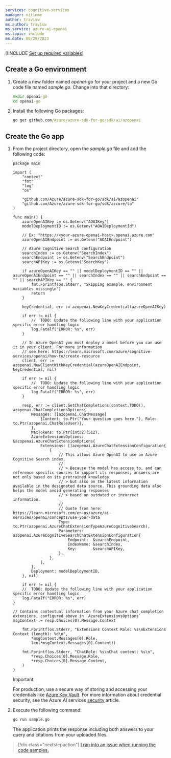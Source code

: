 ```yaml
---
services: cognitive-services
manager: nitinme
author: travisw
ms.author: travisw
ms.service: azure-ai-openai
ms.topic: include
ms.date: 08/29/2023
---
```


[!INCLUDE [Set up required variables](./use-your-data-common-variables.md)]

## Create a Go environment

1. Create a new folder named *openai-go* for your project and a new Go code file named *sample.go*. Change into that directory:

   ```cmd
   mkdir openai-go
   cd openai-go
   ```

1. Install the following Go packages:

   ```cmd
   go get github.com/Azure/azure-sdk-for-go/sdk/ai/azopenai
   ```

## Create the Go app

1. From the project directory, open the *sample.go* file and add the following code:

   ```golang
   package main

   import (
       "context"
       "fmt"
       "log"
       "os"

       "github.com/Azure/azure-sdk-for-go/sdk/ai/azopenai"
       "github.com/Azure/azure-sdk-for-go/sdk/azcore/to"
   )

   func main() {
       azureOpenAIKey := os.Getenv("AOAIKey")
       modelDeploymentID := os.Getenv("AOAIDeploymentId")

       // Ex: "https://<your-azure-openai-host>.openai.azure.com"
       azureOpenAIEndpoint := os.Getenv("AOAIEndpoint")

       // Azure Cognitive Search configuration
       searchIndex := os.Getenv("SearchIndex")
       searchEndpoint := os.Getenv("SearchEndpoint")
       searchAPIKey := os.Getenv("SearchKey")

       if azureOpenAIKey == "" || modelDeploymentID == "" || azureOpenAIEndpoint == "" || searchIndex == "" || searchEndpoint == "" || searchAPIKey == "" {
           fmt.Fprintf(os.Stderr, "Skipping example, environment variables missing\n")
           return
       }

       keyCredential, err := azopenai.NewKeyCredential(azureOpenAIKey)

       if err != nil {
           //  TODO: Update the following line with your application specific error handling logic
           log.Fatalf("ERROR: %s", err)
       }

       // In Azure OpenAI you must deploy a model before you can use it in your client. For more information
       // see here: https://learn.microsoft.com/azure/cognitive-services/openai/how-to/create-resource
       client, err := azopenai.NewClientWithKeyCredential(azureOpenAIEndpoint, keyCredential, nil)

       if err != nil {
           //  TODO: Update the following line with your application specific error handling logic
           log.Fatalf("ERROR: %s", err)
       }

       resp, err := client.GetChatCompletions(context.TODO(), azopenai.ChatCompletionsOptions{
           Messages: []azopenai.ChatMessage{
               {Content: to.Ptr("Your question goes here."), Role: to.Ptr(azopenai.ChatRoleUser)},
           },
           MaxTokens: to.Ptr[int32](512),
           AzureExtensionsOptions: &azopenai.AzureChatExtensionOptions{
               Extensions: []azopenai.AzureChatExtensionConfiguration{
                   {
                       // This allows Azure OpenAI to use an Azure Cognitive Search index.
                       //
                       // > Because the model has access to, and can reference specific sources to support its responses, answers are not only based on its pretrained knowledge
                       // > but also on the latest information available in the designated data source. This grounding data also helps the model avoid generating responses
                       // > based on outdated or incorrect information.
                       //
                       // Quote from here: https://learn.microsoft.com/en-us/azure/ai-services/openai/concepts/use-your-data
                       Type: to.Ptr(azopenai.AzureChatExtensionTypeAzureCognitiveSearch),
                       Parameters: azopenai.AzureCognitiveSearchChatExtensionConfiguration{
                           Endpoint:  &searchEndpoint,
                           IndexName: &searchIndex,
                           Key:       &searchAPIKey,
                       },
                   },
               },
           },
           Deployment: modelDeploymentID,
       }, nil)

       if err != nil {
       //  TODO: Update the following line with your application specific error handling logic
       log.Fatalf("ERROR: %s", err)
   }

   // Contains contextual information from your Azure chat completion extensions, configured above in `AzureExtensionsOptions`
   msgContext := resp.Choices[0].Message.Context

       fmt.Fprintf(os.Stderr, "Extensions Context Role: %s\nExtensions Context (length): %d\n",
           *msgContext.Messages[0].Role,
           len(*msgContext.Messages[0].Content))

       fmt.Fprintf(os.Stderr, "ChatRole: %s\nChat content: %s\n",
           *resp.Choices[0].Message.Role,
           *resp.Choices[0].Message.Content,
       )
   }
   ```

   > [!IMPORTANT]
   > For production, use a secure way of storing and accessing your credentials like [Azure Key Vault](../../../key-vault/general/overview.md). For more information about credential security, see the Azure AI services [security](../../security-features.md) article.

1. Execute the following command:

   ```cmd
   go run sample.go
   ```

   The application prints the response including both answers to your query and citations from your uploaded files.

> [!div class="nextstepaction"]
> [I ran into an issue when running the code samples.](https://microsoft.qualtrics.com/jfe/form/SV_0Cl5zkG3CnDjq6O?PLanguage=dotnet&Pillar=AOAI&Product=ownData&Page=quickstart&Section=Create-dotnet-application)